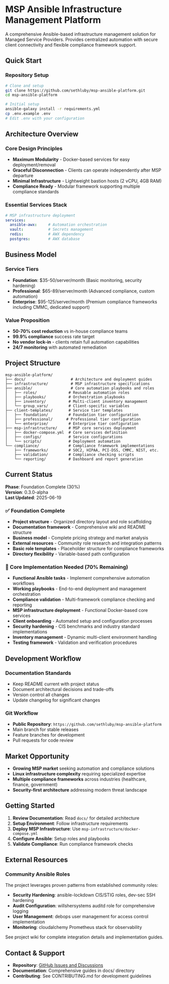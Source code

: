 # MSP Ansible Infrastructure Management Platform

A comprehensive Ansible-based infrastructure management solution for Managed Service Providers. Provides centralized automation with secure client connectivity and flexible compliance framework support.

## Quick Start

### Repository Setup
```bash
# Clone and setup
git clone https://github.com/sethluby/msp-ansible-platform.git
cd msp-ansible-platform

# Initial setup
ansible-galaxy install -r requirements.yml
cp .env.example .env
# Edit .env with your configuration
```

## Architecture Overview

### Core Design Principles
- **Maximum Modularity** - Docker-based services for easy deployment/removal
- **Graceful Disconnection** - Clients can operate independently after MSP departure
- **Minimal Infrastructure** - Lightweight bastion hosts (2 vCPU, 4GB RAM)
- **Compliance Ready** - Modular framework supporting multiple compliance standards

### Essential Services Stack
```yaml
# MSP infrastructure deployment
services:
  ansible-awx:     # Automation orchestration
  vault:           # Secrets management  
  redis:           # AWX dependency
  postgres:        # AWX database
```

## Business Model

### Service Tiers
- **Foundation**: $35-50/server/month (Basic monitoring, security hardening)
- **Professional**: $65-89/server/month (Advanced compliance, custom automation)  
- **Enterprise**: $95-125/server/month (Premium compliance frameworks including CMMC, dedicated support)

### Value Proposition
- **50-70% cost reduction** vs in-house compliance teams
- **99.9% compliance** success rate target
- **No vendor lock-in** - clients retain full automation capabilities
- **24/7 monitoring** with automated remediation

## Project Structure

```
msp-ansible-platform/
├── docs/                    # Architecture and deployment guides
├── infrastructure/          # MSP infrastructure specifications
├── ansible/                 # Core automation playbooks and roles
│   ├── roles/              # Reusable automation roles
│   ├── playbooks/          # Orchestration playbooks
│   ├── inventory/          # Multi-client inventory management
│   └── group_vars/         # Client-specific variables
├── client-templates/       # Service tier templates
│   ├── foundation/         # Foundation tier configuration
│   ├── professional/      # Professional tier configuration  
│   └── enterprise/         # Enterprise tier configuration
├── msp-infrastructure/     # MSP core services deployment
│   ├── docker-compose.yml  # Core services definition
│   ├── configs/            # Service configurations
│   └── scripts/            # Deployment automation
└── compliance/             # Compliance framework implementations
    ├── frameworks/         # SOC2, HIPAA, PCI-DSS, CMMC, NIST, etc.
    ├── validation/         # Compliance checking scripts
    └── reporting/          # Dashboard and report generation
```

## Current Status

**Phase**: Foundation Complete (30%)  
**Version**: 0.3.0-alpha  
**Last Updated**: 2025-06-19

### ✅ Foundation Complete
- **Project structure** - Organized directory layout and role scaffolding
- **Documentation framework** - Comprehensive wiki and README structure
- **Business model** - Complete pricing strategy and market analysis
- **External resources** - Community role research and integration patterns
- **Basic role templates** - Placeholder structure for compliance frameworks
- **Directory flexibility** - Variable-based path configuration

### 🔄 Core Implementation Needed (70% Remaining)
- **Functional Ansible tasks** - Implement comprehensive automation workflows
- **Working playbooks** - End-to-end deployment and management orchestration
- **Compliance validation** - Multi-framework compliance checking and reporting
- **MSP infrastructure deployment** - Functional Docker-based core services
- **Client onboarding** - Automated setup and configuration processes
- **Security hardening** - CIS benchmarks and industry standard implementations
- **Inventory management** - Dynamic multi-client environment handling
- **Testing framework** - Validation and verification procedures

## Development Workflow

### Documentation Standards
- Keep README current with project status
- Document architectural decisions and trade-offs
- Version control all changes
- Update changelog for significant changes

### Git Workflow
- **Public Repository**: `https://github.com/sethluby/msp-ansible-platform`
- Main branch for stable releases
- Feature branches for development
- Pull requests for code review

## Market Opportunity

- **Growing MSP market** seeking automation and compliance solutions
- **Linux infrastructure complexity** requiring specialized expertise
- **Multiple compliance frameworks** across industries (healthcare, finance, government)
- **Security-first architecture** addressing modern threat landscape

## Getting Started

1. **Review Documentation**: Read `docs/` for detailed architecture
2. **Setup Environment**: Follow infrastructure requirements
3. **Deploy MSP Infrastructure**: Use `msp-infrastructure/docker-compose.yml`
4. **Configure Ansible**: Setup roles and playbooks
5. **Validate Compliance**: Run compliance framework checks

## External Resources

### Community Ansible Roles
The project leverages proven patterns from established community roles:
- **Security Hardening**: ansible-lockdown CIS/STIG roles, dev-sec SSH hardening
- **Audit Configuration**: willshersystems auditd role for comprehensive logging
- **User Management**: debops user management for access control implementation
- **Monitoring**: cloudalchemy Prometheus stack for observability

See project wiki for complete integration details and implementation guides.

## Contact & Support

- **Repository**: [GitHub Issues and Discussions](https://github.com/sethluby/msp-ansible-platform)
- **Documentation**: Comprehensive guides in docs/ directory
- **Contributing**: See CONTRIBUTING.md for development guidelines
